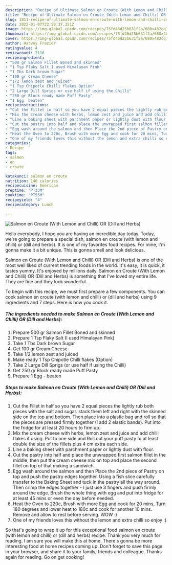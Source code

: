 ```yaml
---
description: "Recipe of Ultimate Salmon en Croute (With Lemon and Chilli) OR (Dill and Herbs)"
title: "Recipe of Ultimate Salmon en Croute (With Lemon and Chilli) OR (Dill and Herbs)"
slug: 1811-recipe-of-ultimate-salmon-en-croute-with-lemon-and-chilli-or-dill-and-herbs
date: 2022-01-07T22:50:37.351Z
image: https://img-global.cpcdn.com/recipes/75fd46d25b631f2a/680x482cq70/salmon-en-croute-with-lemon-and-chilli-or-dill-and-herbs-recipe-main-photo.jpg
thumbnail: https://img-global.cpcdn.com/recipes/75fd46d25b631f2a/680x482cq70/salmon-en-croute-with-lemon-and-chilli-or-dill-and-herbs-recipe-main-photo.jpg
cover: https://img-global.cpcdn.com/recipes/75fd46d25b631f2a/680x482cq70/salmon-en-croute-with-lemon-and-chilli-or-dill-and-herbs-recipe-main-photo.jpg
author: Harvey Frazier
ratingvalue: 4
reviewcount: 2116
recipeingredient:
- "500 gr Salmon Fillet Boned and skinned"
- "1 Tsp Flaky Salt I used Himalayan Pink"
- "1 Tbs Dark brown Sugar"
- "100 gr Cream Cheese"
- "1/2 lemon zest and juiced"
- "1 Tsp Chipotle Chilli flakes Option"
- "2 Large Dill Sprigs or use half if using the Chilli"
- "250 gr Block ready made Puff Pasty"
- "1 Egg  beaten"
recipeinstructions:
- "Cut the Fillet in half so you have 2 equal pieces the lightly rub both pieces with the salt and sugar. stack them left and right with the skinned side on the top and bottom. Then place into a plastic bag and roll so that the pieces are pressed firmly together (I add 2 elastic bands). Put into the fridge for at least 20 hours to firm up."
- "Mix the cream cheese with herbs, lemon zest and juice and add chilli flakes if using. Put to one side and Roll out your puff pasty to at least double the size of the fillets plus 4 cm extra each side."
- "Line a baking sheet with parchment paper or lightly dust with flour."
- "Cut the pastry into half and place the unwrapped first salmon fillet in the middle, then put the cream cheese mix on top and place the second fillet on top of that making a sandwich."
- "Egg wash around the salmon and then Place the 2nd piece of Pastry on top and push the pastry edges together. Using a fish slice carefully transfer to the Baking Sheet and tuck in the pastry all the way around. Then crimp the edges together - I just use 3 fingers and push firmly around the edge. Brush the whole thing with egg and put into fridge for at least 45 mins or even the day before needed."
- "Heat the Oven to 220c, Brush with more Egg and cook for 20 mins, Turn 180 degrees and lower heat to 180c and cook for another 10 mins. Remove and allow to rest before serving. WOW :)"
- "One of my friends loves this without the lemon and extra chilli so enjoy :)"
categories:
- Recipe
tags:
- salmon
- en
- croute

katakunci: salmon en croute 
nutrition: 140 calories
recipecuisine: American
preptime: "PT33M"
cooktime: "PT55M"
recipeyield: "4"
recipecategory: Lunch

---
```



![Salmon en Croute (With Lemon and Chilli) OR (Dill and Herbs)](https://img-global.cpcdn.com/recipes/75fd46d25b631f2a/680x482cq70/salmon-en-croute-with-lemon-and-chilli-or-dill-and-herbs-recipe-main-photo.jpg)

Hello everybody, I hope you are having an incredible day today. Today, we're going to prepare a special dish, salmon en croute (with lemon and chilli) or (dill and herbs). It is one of my favorites food recipes. For mine, I'm gonna make it a bit unique. This is gonna smell and look delicious.

Salmon en Croute (With Lemon and Chilli) OR (Dill and Herbs) is one of the most well liked of current trending foods in the world. It's easy, it is quick, it tastes yummy. It's enjoyed by millions daily. Salmon en Croute (With Lemon and Chilli) OR (Dill and Herbs) is something that I've loved my entire life. They are fine and they look wonderful.




To begin with this recipe, we must first prepare a few components. You can cook salmon en croute (with lemon and chilli) or (dill and herbs) using 9 ingredients and 7 steps. Here is how you cook it.

<!--inarticleads1-->

##### The ingredients needed to make Salmon en Croute (With Lemon and Chilli) OR (Dill and Herbs):

1. Prepare 500 gr Salmon Fillet Boned and skinned
1. Prepare 1 Tsp Flaky Salt (I used Himalayan Pink)
1. Take 1 Tbs Dark brown Sugar
1. Get 100 gr Cream Cheese
1. Take 1/2 lemon zest and juiced
1. Make ready 1 Tsp Chipotle Chilli flakes (Option)
1. Take 2 Large Dill Sprigs (or use half if using the Chilli)
1. Get 250 gr Block ready made Puff Pasty
1. Prepare 1 Egg - beaten




<!--inarticleads2-->

##### Steps to make Salmon en Croute (With Lemon and Chilli) OR (Dill and Herbs):

1. Cut the Fillet in half so you have 2 equal pieces the lightly rub both pieces with the salt and sugar. stack them left and right with the skinned side on the top and bottom. Then place into a plastic bag and roll so that the pieces are pressed firmly together (I add 2 elastic bands). Put into the fridge for at least 20 hours to firm up.
1. Mix the cream cheese with herbs, lemon zest and juice and add chilli flakes if using. Put to one side and Roll out your puff pasty to at least double the size of the fillets plus 4 cm extra each side.
1. Line a baking sheet with parchment paper or lightly dust with flour.
1. Cut the pastry into half and place the unwrapped first salmon fillet in the middle, then put the cream cheese mix on top and place the second fillet on top of that making a sandwich.
1. Egg wash around the salmon and then Place the 2nd piece of Pastry on top and push the pastry edges together. Using a fish slice carefully transfer to the Baking Sheet and tuck in the pastry all the way around. Then crimp the edges together - I just use 3 fingers and push firmly around the edge. Brush the whole thing with egg and put into fridge for at least 45 mins or even the day before needed.
1. Heat the Oven to 220c, Brush with more Egg and cook for 20 mins, Turn 180 degrees and lower heat to 180c and cook for another 10 mins. Remove and allow to rest before serving. WOW :)
1. One of my friends loves this without the lemon and extra chilli so enjoy :)




So that's going to wrap it up for this exceptional food salmon en croute (with lemon and chilli) or (dill and herbs) recipe. Thank you very much for reading. I am sure you will make this at home. There's gonna be more interesting food at home recipes coming up. Don't forget to save this page in your browser, and share it to your family, friends and colleague. Thanks again for reading. Go on get cooking!
